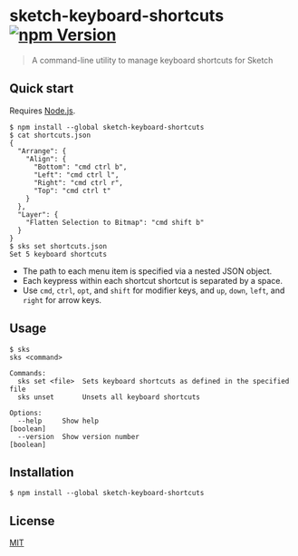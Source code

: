 # sketch-keyboard-shortcuts [![npm Version](https://badgen.net/npm/v/sketch-keyboard-shortcuts)](https://www.npmjs.org/package/sketch-keyboard-shortcuts)

> A command-line utility to manage keyboard shortcuts for Sketch

## Quick start

Requires [Node.js](https://nodejs.org/).

```
$ npm install --global sketch-keyboard-shortcuts
$ cat shortcuts.json
{
  "Arrange": {
    "Align": {
      "Bottom": "cmd ctrl b",
      "Left": "cmd ctrl l",
      "Right": "cmd ctrl r",
      "Top": "cmd ctrl t"
    }
  },
  "Layer": {
    "Flatten Selection to Bitmap": "cmd shift b"
  }
}
$ sks set shortcuts.json
Set 5 keyboard shortcuts
```

- The path to each menu item is specified via a nested JSON object.
- Each keypress within each shortcut shortcut is separated by a space.
- Use `cmd`, `ctrl`, `opt`, and `shift` for modifier keys, and `up`, `down`, `left`, and `right` for arrow keys.

## Usage

```
$ sks
sks <command>

Commands:
  sks set <file>  Sets keyboard shortcuts as defined in the specified file
  sks unset       Unsets all keyboard shortcuts

Options:
  --help     Show help                                                 [boolean]
  --version  Show version number                                       [boolean]
```

## Installation

```
$ npm install --global sketch-keyboard-shortcuts
```

## License

[MIT](LICENSE.md)
